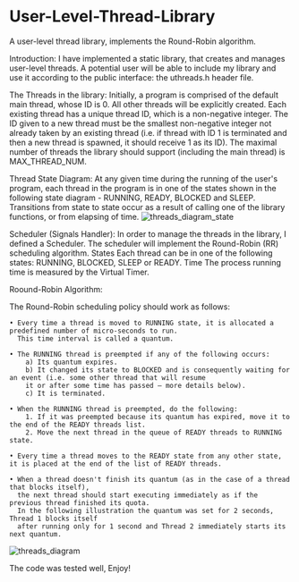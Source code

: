# User-Level-Thread-Library
A user-level thread library, implements the Round-Robin algorithm. 

Introduction:
  I have implemented a static library, that creates and manages user-level threads.
  A potential user will be able to include my library and use it according to the public interface: the uthreads.h header file. 

The Threads in the library:
  Initially, a program is comprised of the default main thread, whose ID is 0. All other threads will be explicitly created. 
  Each existing thread has a unique thread ID, which is a non-negative integer. The ID given to a new thread must be the
  smallest non-negative integer not already taken by an existing thread (i.e. if thread with ID 1 is terminated and then a new thread
  is spawned, it should receive 1 as its ID). The maximal number of threads the library should 
  support (including the main thread) is MAX_THREAD_NUM.

Thread State Diagram:
  At any given time during the running of the user's program, each thread in the program is in one of the 
  states shown in the following state diagram - RUNNING, READY, BLOCKED and SLEEP. Transitions from state to 
  state occur as a result of calling one of the library functions, or from elapsing of time. 
        ![threads_diagram_state](https://user-images.githubusercontent.com/64755588/163553980-d924e197-e17f-43f6-b2e3-5303c05c25b7.png)


Scheduler (Signals Handler):
  In order to manage the threads in the library, I defined a Scheduler. The scheduler will implement the Round-Robin (RR)
  scheduling algorithm. States Each thread can be in one of the following states: RUNNING, BLOCKED, SLEEP or READY. Time
  The process running time is measured by the Virtual Timer.

Roound-Robin Algorithm: 

  The Round-Robin scheduling policy should work as follows:
  
    • Every time a thread is moved to RUNNING state, it is allocated a predefined number of micro-seconds to run.
      This time interval is called a quantum.
      
    • The RUNNING thread is preempted if any of the following occurs:
        a) Its quantum expires.
        b) It changed its state to BLOCKED and is consequently waiting for an event (i.e. some other thread that will resume
        it or after some time has passed – more details below).
        c) It is terminated.
        
    • When the RUNNING thread is preempted, do the following:
        1. If it was preempted because its quantum has expired, move it to the end of the READY threads list.
        2. Move the next thread in the queue of READY threads to RUNNING state.
        
    • Every time a thread moves to the READY state from any other state, it is placed at the end of the list of READY threads.
    
    • When a thread doesn't finish its quantum (as in the case of a thread that blocks itself), 
      the next thread should start executing immediately as if the previous thread finished its quota.
      In the following illustration the quantum was set for 2 seconds, Thread 1 blocks itself
      after running only for 1 second and Thread 2 immediately starts its next quantum.


   ![threads_diagram](https://user-images.githubusercontent.com/64755588/163555546-8d23e18a-7b9f-49cd-8dc9-2d41d4d2470b.png)


The code was tested well, 
Enjoy!
